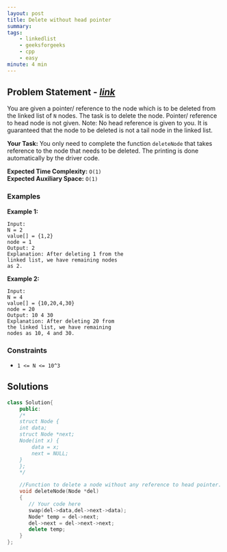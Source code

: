 ```yaml
---
layout: post
title: Delete without head pointer     
summary:
tags:
    - linkedlist
    - geeksforgeeks
    - cpp
    - easy
minute: 4 min
---
```


## Problem Statement - [*link*](https://practice.geeksforgeeks.org/problems/delete-without-head-pointer/0/?track=DSASP-LinkedList&batchId=154#)  

You are given a pointer/ reference to the node which is to be deleted from the linked list of `N` nodes. The task is to delete the node. Pointer/ reference to head node is not given. 
Note: No head reference is given to you. It is guaranteed that the node to be deleted is not a tail node in the linked list.

**Your Task:** 
You only need to complete the function `deleteNode` that takes reference to the node that needs to be deleted. The printing is done automatically by the driver code.


**Expected Time Complexity:** `O(1)`    
**Expected Auxiliary Space:** `O(1)`

### Examples

**Example 1:**   
```
Input:
N = 2
value[] = {1,2}
node = 1
Output: 2
Explanation: After deleting 1 from the
linked list, we have remaining nodes
as 2.
```

**Example 2:**   
```
Input:
N = 4
value[] = {10,20,4,30}
node = 20
Output: 10 4 30
Explanation: After deleting 20 from
the linked list, we have remaining
nodes as 10, 4 and 30.
```

### Constraints

+ `1 <= N <= 10^3`

## Solutions

```cpp
class Solution{
    public:
    /*
    struct Node {
    int data;
    struct Node *next;
    Node(int x) {
        data = x;
        next = NULL;
    }
    };
    */

    //Function to delete a node without any reference to head pointer.
    void deleteNode(Node *del)
    {
       // Your code here
       swap(del->data,del->next->data);
       Node* temp = del->next;
       del->next = del->next->next;
       delete temp;
    }
};
```

